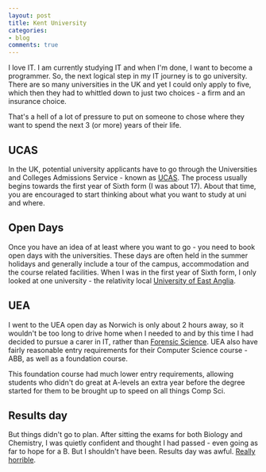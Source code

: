```yaml
---
layout: post
title: Kent University
categories:
- blog
comments: true
---
```


I love IT. I am currently studying IT and when I'm done, I want to become a programmer. So, the next logical step in my IT journey is to go university. There are so many universities in the UK and yet I could only apply to five, which then they had to whittled down to just two choices - a firm and an insurance choice.

That's a hell of a lot of pressure to put on someone to chose where they want to spend the next 3 (or more) years of their life. 

## UCAS
In the UK, potential university applicants have to go through the Universities and Colleges Admissions Service - known as [UCAS][ucas]. The process usually begins towards the first year of Sixth form (I was about 17). About that time, you are encouraged to start thinking about what you want to study at uni and where. 

## Open Days
Once you have an idea of at least where you want to go - you need to book open days with the universities. These days are often held in the summer holidays and generally include a tour of the campus, accommodation and the course related facilities. When I was in the first year of Sixth form, I only looked at one university - the relativity local [University of East Anglia][uea].

## UEA
I went to the UEA open day as Norwich is only about 2 hours away, so it wouldn't be too long to drive home when I needed to and by this time I had decided to pursue a carer in IT, rather than [Forensic Science][fs]. UEA also have fairly reasonable entry requirements for their Computer Science course - ABB, as well as a foundation course. 

This foundation course had much lower entry requirements, allowing students who didn't do great at A-levels an extra year before the degree started for them to be brought up to speed on all things Comp Sci. 

## Results day
But things didn't go to plan. After sitting the exams for both Biology and Chemistry, I was quietly confident and thought I had passed - even going as far to hope for a B. But I shouldn't have been. Results day was awful. [Really horrible][rd]. 

[ucas]: http://www.ucas.com/
[uea]: http://www.uea.ac.uk/
[fs]: http://james12802.co.uk/blog/2013/09/09/hello-world.html
[rd]: http://james12802.co.uk/blog/2013/09/09/hello-world.html#A-levels
